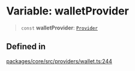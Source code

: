 # Variable: walletProvider

> `const` **walletProvider**: [`Provider`](../interfaces/Provider.md)

## Defined in

[packages/core/src/providers/wallet.ts:244](https://github.com/ai16z/eliza/blob/d30d0a6e4929f1f9ad2fee78a425cc005922c069/packages/core/src/providers/wallet.ts#L244)
